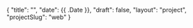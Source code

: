 {
    "title": "",
    "date": {{ .Date }},
    "draft": false,
    "layout": "project",
    "projectSlug": "web"
}